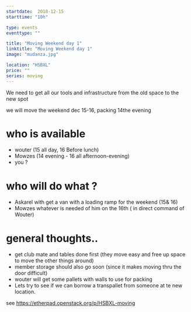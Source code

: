 ```yaml
---
startdate:  2018-12-15
starttime: "10h"

type: events
eventtype: ""

title: "Moving Weekend day 1"
linktitle: "Moving Weekend day 1"
image: "mudanza.jpg"

location: "HSBXL"
price: ""
series: moving
---
```



We need to get all our tools and infrastructure from the old space to the new spot 

we will move the weekend dec 15-16, packing 14the evening 

# who is available

- wouter (15 all day, 16 Before lunch) 
- Mowzes (14 evening  - 16 all afternoon-evening)
- you ? 

# who will do what  ?

- Askarel with get a van with a loading ramp for the weekend (15& 16)
- Mowzes whatever is needed of him  on the 16th ( in direct command of Wouter)



# general thoughts..

- get club mate and tables done first (they move easy and free up space to move the other things around) 
- member storage should also go soon (since it makes moving thru the door difficult) 
- wouter will get some pallets with walls to use for packing 
- Lets try to see if we can borrow a transpallet from someone at te new location. 

see https://etherpad.openstack.org/p/HSBXL-moving
